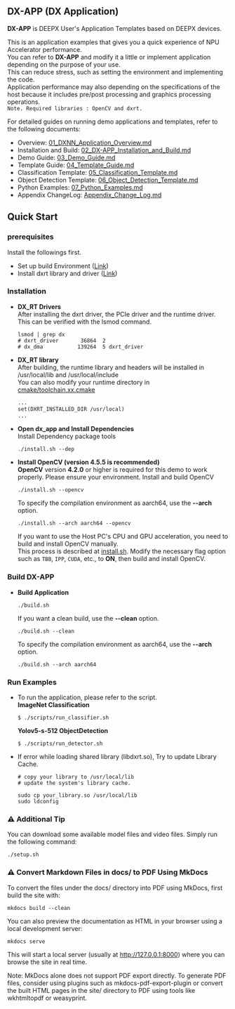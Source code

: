 ## DX-APP (DX Application)             

**DX-APP** is DEEPX User's Application Templates based on DEEPX devices.    

This is an application examples that gives you a quick experience of NPU Accelerator performance.     
You can refer to **DX-APP** and modify it a little or implement application depending on the purpose of your use.       
This can reduce stress, such as setting the environment and implementing the code.    
Application performance may also depending on the specifications of the host because it includes pre/post processing and graphics processing operations.           
    ``` Note. Required libraries : OpenCV and dxrt. ```         

For detailed guides on running demo applications and templates, refer to the following documents:

- Overview: [01_DXNN_Application_Overview.md](./docs/source/docs/01_DXNN_Application_Overview.md)
- Installation and Build: [02_DX-APP_Installation_and_Build.md](./docs/source/docs/02_DX-APP_Installation_and_Build.md)
- Demo Guide: [03_Demo_Guide.md](./docs/source/docs/03_Demo_Guide.md)
- Template Guide: [04_Template_Guide.md](./docs/source/docs/04_Template_Guide.md)
- Classification Template: [05_Classification_Template.md](./docs/source/docs/05_Classification_Template.md)
- Object Detection Template: [06_Object_Detection_Template.md](./docs/source/docs/06_Object_Detection_Template.md)
- Python Examples: [07_Python_Examples.md](./docs/source/docs/07_Python_Examples.md)
- Appendix ChangeLog: [Appendix_Change_Log.md](./docs/source/docs/Appendix_Change_Log.md)

## Quick Start     
### prerequisites    
Install the followings first.            
- Set up build Environment ([Link](https://github.com/DEEPX-AI/dx_rt/blob/main/docs/Installation.md))     
- Install dxrt library and driver ([Link](https://github.com/DEEPX-AI/dx_rt/blob/main/docs/Getting-Started.md))     

### Installation    
- **DX_RT Drivers**        
  After installing the dxrt driver, the PCIe driver and the runtime driver. This can be verified with the lsmod command.        
  ```shell
  lsmod | grep dx
  # dxrt_driver       36864  2
  # dx_dma           139264  5 dxrt_driver
  ```
- **DX_RT library**                   
  After building, the runtime library and headers will be installed in /usr/local/lib and /usr/local/include                
  You can also modify your runtime directory in [cmake/toolchain.xx.cmake](cmake/toolchain.x86_64.cmake)     
  ```Makefile
  ...
  set(DXRT_INSTALLED_DIR /usr/local)
  ...
  ```          
- **Open dx_app and Install Dependencies**                
  Install Dependency package tools             
  ```shell
  ./install.sh --dep
  ```
- **Install OpenCV (version 4.5.5 is recommended)**         
  **OpenCV** version **4.2.0** or higher is required for this demo to work properly. Please ensure your environment.
  Install and build OpenCV        
  ```shell
  ./install.sh --opencv  
  ```            
  To specify the compilation environment as aarch64, use the **--arch** option.     
  ```shell
  ./install.sh --arch aarch64 --opencv
  ```           
  If you want to use the Host PC's CPU and GPU acceleration, you need to build and install OpenCV manually.    
  This process is described at [install.sh](install.sh#L134). 
  Modify the necessary flag option such as `TBB`, `IPP`, `CUDA`, etc., to **ON**, then build and install OpenCV.
### Build DX-APP    
- **Build Application**          
  ```shell
  ./build.sh 
  ```
  If you want a clean build, use the **--clean** option.          
  ```shell
  ./build.sh --clean
  ```
  To specify the compilation environment as aarch64, use the **--arch** option.     
  ```shell
  ./build.sh --arch aarch64
  ```              
                      
### Run Examples          
- To run the application, please refer to the script.       
  **ImageNet Classification**         
  ```shell 
  $ ./scripts/run_classifier.sh
  ```                 
  **Yolov5-s-512 ObjectDetection**         
  ```shell 
  $ ./scripts/run_detector.sh
  ```                  
- If error while loading shared library (libdxrt.so), Try to update Library Cache.      
  ```shell
  # copy your library to /usr/local/lib
  # update the system's library cache.

  sudo cp your_library.so /usr/local/lib
  sudo ldconfig 
  ```   

### ⚠️ Additional Tip
You can download some available model files and video files. Simply run the following command:

```shell
./setup.sh
```

### ⚠️ Convert Markdown Files in docs/ to PDF Using MkDocs
To convert the files under the docs/ directory into PDF using MkDocs, first build the site with:  

```shell
mkdocs build --clean
```
You can also preview the documentation as HTML in your browser using a local development server:

```shell
mkdocs serve
```
This will start a local server (usually at http://127.0.0.1:8000) where you can browse the site in real time.

Note: MkDocs alone does not support PDF export directly. 
To generate PDF files, consider using plugins such as mkdocs-pdf-export-plugin 
or convert the built HTML pages in the site/ directory to PDF using tools like wkhtmltopdf or weasyprint.


